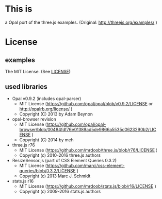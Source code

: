 # This is

a Opal port of the three.js examples.
(Original: http://threejs.org/examples/ )

# License

## examples

The MIT License.
(See [LICENSE](./LICENSE))

## used libraries

* Opal v0.9.2 (includes opal-parser)
  * MIT License (https://github.com/opal/opal/blob/v0.9.2/LICENSE or http://opalrb.org/license/ )
  * Copyright (C) 2013 by Adam Beynon
* opal-browser revision
  * MIT License (https://github.com/opal/opal-browser/blob/00484fdf76e01388ad5de9866a5535c0623290b2/LICENSE )
  * Copyright (C) 2014 by meh
* three.js r76
  * MIT License (https://github.com/mrdoob/three.js/blob/r76/LICENSE )
  * Copyright (c) 2010-2016 three.js authors
* ResizeSensor.js (part of CSS Element Queries 0.3.2)
  * MIT License (https://github.com/marcj/css-element-queries/blob/0.3.2/LICENSE )
  * Copyright (c) 2013 Marc J. Schmidt
* stats.js r16
  * MIT License (https://github.com/mrdoob/stats.js/blob/r16/LICENSE )
  * Copyright (c) 2009-2016 stats.js authors
